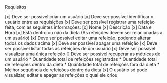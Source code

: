 Requisitos

[x] Deve ser possível criar um usuário
[x] Deve ser possível identificar o usuário entre as requisições
[x] Deve ser possível registrar uma refeição feita, com as seguintes informações: 
    [x] Nome
    [x] Descrição
    [x] Data e Hora
    [x] Está dentro ou não da dieta
    (As refeições devem ser relacionadas a um usuário)
[x] Deve ser possível editar uma refeição, podendo alterar todos os dados acima
[x] Deve ser possível apagar uma refeição
[x] Deve ser possível listar todas as refeições de um usuário
[x] Deve ser possível visualizar uma única refeição
[] Deve ser possível recuperar as métricas de um usuário
    * Quantidade total de refeições registradas
    * Quantidade total de refeições dentro da dieta
    * Quantidade total de refeições fora da dieta
    * Melhor sequência de refeições dentro da dieta
[x] O usuário só pode visualizar, editar e apagar as refeições o qual ele criou